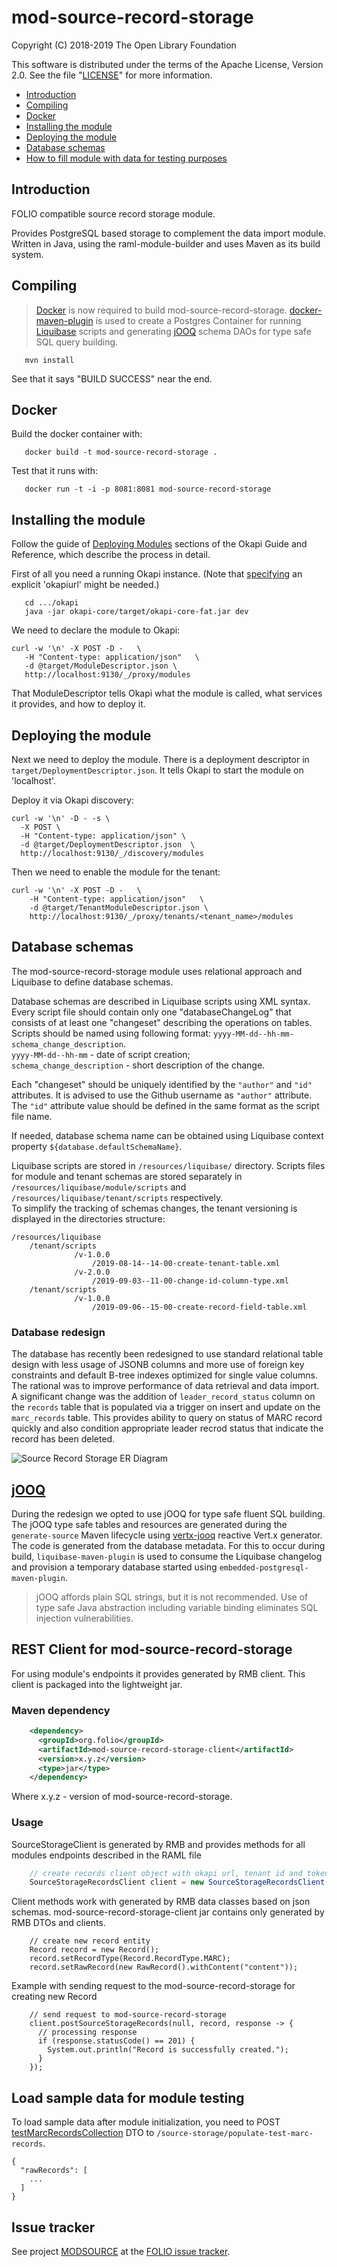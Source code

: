 # mod-source-record-storage

Copyright (C) 2018-2019 The Open Library Foundation

This software is distributed under the terms of the Apache License,
Version 2.0. See the file "[LICENSE](LICENSE)" for more information.

<!-- ../../okapi/doc/md2toc -l 2 -h 4 README.md -->
* [Introduction](#introduction)
* [Compiling](#compiling)
* [Docker](#docker)
* [Installing the module](#installing-the-module)
* [Deploying the module](#deploying-the-module)
* [Database schemas](#database-schemas)
* [How to fill module with data for testing purposes](https://wiki.folio.org/x/G6bc)

## Introduction

FOLIO compatible source record storage module.

Provides PostgreSQL based storage to complement the data import module. Written in Java, using the raml-module-builder and uses Maven as its build system.

## Compiling

> [Docker](https://www.docker.com/) is now required to build mod-source-record-storage. [docker-maven-plugin](https://dmp.fabric8.io/) is used to create a Postgres Container
for running [Liquibase](https://www.liquibase.org/) scripts and generating [jOOQ](https://www.jooq.org/) schema DAOs for type safe SQL query building.

```
   mvn install
```

See that it says "BUILD SUCCESS" near the end.

## Docker

Build the docker container with:

```
   docker build -t mod-source-record-storage .
```

Test that it runs with:

```
   docker run -t -i -p 8081:8081 mod-source-record-storage
```

## Installing the module

Follow the guide of
[Deploying Modules](https://github.com/folio-org/okapi/blob/master/doc/guide.md#example-1-deploying-and-using-a-simple-module)
sections of the Okapi Guide and Reference, which describe the process in detail.

First of all you need a running Okapi instance.
(Note that [specifying](../README.md#setting-things-up) an explicit 'okapiurl' might be needed.)

```
   cd .../okapi
   java -jar okapi-core/target/okapi-core-fat.jar dev
```

We need to declare the module to Okapi:

```
curl -w '\n' -X POST -D -   \
   -H "Content-type: application/json"   \
   -d @target/ModuleDescriptor.json \
   http://localhost:9130/_/proxy/modules
```

That ModuleDescriptor tells Okapi what the module is called, what services it
provides, and how to deploy it.

## Deploying the module

Next we need to deploy the module. There is a deployment descriptor in
`target/DeploymentDescriptor.json`. It tells Okapi to start the module on 'localhost'.

Deploy it via Okapi discovery:

```
curl -w '\n' -D - -s \
  -X POST \
  -H "Content-type: application/json" \
  -d @target/DeploymentDescriptor.json  \
  http://localhost:9130/_/discovery/modules
```

Then we need to enable the module for the tenant:

```
curl -w '\n' -X POST -D -   \
    -H "Content-type: application/json"   \
    -d @target/TenantModuleDescriptor.json \
    http://localhost:9130/_/proxy/tenants/<tenant_name>/modules
```

## Database schemas

The mod-source-record-storage module uses relational approach and Liquibase to define database schemas.

Database schemas are described in Liquibase scripts using XML syntax.
Every script file should contain only one "databaseChangeLog" that consists of at least one "changeset" describing the operations on tables. 
Scripts should be named using following format:
`yyyy-MM-dd--hh-mm-schema_change_description`.  \
`yyyy-MM-dd--hh-mm` - date of script creation;  \
`schema_change_description` - short description of the change.

Each "changeset" should be uniquely identified by the `"author"` and `"id"` attributes. It is advised to use the Github username as `"author"` attribute. 
The `"id"` attribute value should be defined in the same format as the script file name.  

If needed, database schema name can be obtained using Liquibase context property `${database.defaultSchemaName}`.

Liquibase scripts are stored in `/resources/liquibase/` directory.
Scripts files for module and tenant schemas are stored separately in `/resources/liquibase/module/scripts` and `/resources/liquibase/tenant/scripts` respectively.
\
To simplify the tracking of schemas changes, the tenant versioning is displayed in the directories structure:
```
/resources/liquibase
    /tenant/scripts
              /v-1.0.0
                  /2019-08-14--14-00-create-tenant-table.xml
              /v-2.0.0
                  /2019-09-03--11-00-change-id-column-type.xml
    /tenant/scripts
              /v-1.0.0
                  /2019-09-06--15-00-create-record-field-table.xml
```

### Database redesign

The database has recently been redesigned to use standard relational table design with less usage of JSONB columns and more use of foreign key constraints and default B-tree indexes optimized for single value columns. The rational was to improve performance of data retrieval and data import. A significant change was the addition of `leader_record_status` column on the `records` table that is populated via a trigger on insert and update on the `marc_records` table. This provides ability to query on status of MARC record quickly and also condition appropriate leader recrod status that indicate the record has been deleted.

<img src="er-diagram.png" alt="Source Record Storage ER Diagram" style="display:block; float:none; margin-left:auto; margin-right:auto;" />

## [jOOQ](https://www.jooq.org/)

During the redesign we opted to use jOOQ for type safe fluent SQL building. The jOOQ type safe tables and resources are generated during the `generate-source` Maven lifecycle using [vertx-jooq](https://github.com/jklingsporn/vertx-jooq) reactive Vert.x generator. The code is generated from the database metadata. For this to occur during build, `liquibase-maven-plugin` is used to consume the Liquibase changelog and provision a temporary database started using `embedded-postgresql-maven-plugin`.

> jOOQ affords plain SQL strings, but it is not recommended. Use of type safe Java abstraction including variable binding eliminates SQL injection vulnerabilities.

## REST Client for mod-source-record-storage

For using module's endpoints it provides generated by RMB client. This client is packaged into the lightweight jar.

### Maven dependency 

```xml
    <dependency>
      <groupId>org.folio</groupId>
      <artifactId>mod-source-record-storage-client</artifactId>
      <version>x.y.z</version>
      <type>jar</type>
    </dependency>
```
Where x.y.z - version of mod-source-record-storage.

### Usage

SourceStorageClient is generated by RMB and provides methods for all modules endpoints described in the RAML file
```java
    // create records client object with okapi url, tenant id and token
    SourceStorageRecordsClient client = new SourceStorageRecordsClient("localhost", "diku", "token");
```
Client methods work with generated by RMB data classes based on json schemas. 
mod-source-record-storage-client jar contains only generated by RMB DTOs and clients. 
```
    // create new record entity
    Record record = new Record();
    record.setRecordType(Record.RecordType.MARC);
    record.setRawRecord(new RawRecord().withContent("content"));
```
Example with sending request to the mod-source-record-storage for creating new Record
```
    // send request to mod-source-record-storage
    client.postSourceStorageRecords(null, record, response -> {
      // processing response
      if (response.statusCode() == 201) {
        System.out.println("Record is successfully created.");
      }
    });
```

## Load sample data for module testing
To load sample data after module initialization, you need to POST [testMarcRecordsCollection](https://github.com/folio-org/data-import-raml-storage/blob/master/schemas/mod-source-record-storage/testMarcRecordsCollection.json) DTO to `/source-storage/populate-test-marc-records`.

```
{
  "rawRecords": [
    ...
  ]
}
```
 
## Issue tracker

See project [MODSOURCE](https://issues.folio.org/browse/MODSOURCE)
at the [FOLIO issue tracker](https://dev.folio.org/guidelines/issue-tracker/).
